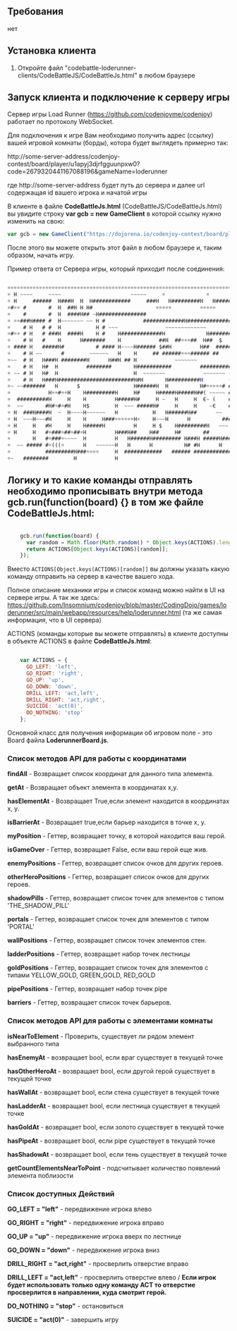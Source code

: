 ## Требования 
нет

## Установка клиента

1. Откройте файл "codebattle-loderunner-clients/CodeBattleJS/CodeBattleJs.html" в любом браузере
## Запуск клиента и подключение к серверу игры

Сервер игры Load Runner (https://github.com/codenjoyme/codenjoy) работает по протоколу WebSocket.

Для подключения к игре Вам необходимо получить адрес (ссылку) вашей игровой комнаты (борды), котора будет выглядеть примерно так: 

http://some-server-address/codenjoy-contest/board/player/u1apyj3djrfgguunpxw0?code=2679320441167088196&gameName=loderunner 

где http://some-server-address будет путь до сервера и далее url содержащая id вашего игрока и начатой игры

В клиенте в файле **CodeBattleJs.html** (CodeBattleJS/CodeBattleJs.html) вы увидите строку **var gcb = new GameClient** в которой ссылку нужно изменить на свою: 

```javascript
var gcb = new GameClient("https://dojorena.io/codenjoy-contest/board/player/dojorena195?code=4709782870748562346")
```

После этого вы можете открыть этот файл в любом браузере и, таким образом, начать игру.


Пример ответа от Сервера игры, который приходит после соединения:

```javascript

☼☼☼☼☼☼☼☼☼☼☼☼☼☼☼☼☼☼☼☼☼☼☼☼☼☼☼☼☼☼☼☼☼☼☼☼☼☼☼☼☼☼☼☼☼☼☼☼☼☼☼☼☼☼☼☼☼☼☼☼☼☼☼☼☼☼☼☼☼☼☼☼☼☼☼☼☼☼☼☼☼☼
☼ H ~~~~     ~~~~                      ~~~~~     ☼             ☼                 ☼
☼ H     ######  H###H  H  H############     ###H   H#########H   H#########H#####☼
☼#☼☼ #       #  H  ##H H H#                    ☼☼☼☼☼         ☼☼☼☼☼         H     ☼
☼    #       #  H  ####H## ~H###############                               H     ☼
☼ ☼☼###H#### #  H~~~~~~~ ~~ H #            #############H##################H~~~~~☼
☼    # H   # #  H           H # ~~~               ~~~~~~~~~~~~~            H #  H☼
☼#☼☼ # H   # ###H  ####H    H #    H#############H             H###########H #  H☼
☼    # H   #    H      H#######    H            ##H  ##☼☼☼##  H##  $       H #  H☼
☼ #### H   #####H#          # #### H~~~~H###### $##H         H##  #####H   H #  H☼
☼    # H ~~      #        ~~~~~~   H    H     ## ######☼☼☼###### ##    #######  H☼
☼~~  # H   H###H ########H      H##H ## H            ~~~~~~~           #   #    H☼
☼    # H   H#  H         ########       H###########         ###########~~~~~~~~H☼
☼ ~~ # H   H#  H                        H  ~~~~~~~            ~~~~~~~ (#    H    ☼
☼    # H   H###H########################H#H       H##########H        (#    H    ☼
☼~ ~~#######   H      $                 H######H  H          H#☼☼☼☼☼# ##### H ###☼
☼            H☼☼#☼☼H    H#########H     H#     H#####H#####H##( ~~~~~ #     H #$ ☼
☼  ##########H     H    H         H#####H#     H ~   H     H  Є~ (    #H#   H #H ☼
☼  ~~       #H#☼#☼#H    H$        H  ~~~ #####H#     H     H    ~Є    #H##### #H ☼
☼ H  ###H####H  ~  H~~~~H~~~~~~   H           H   H######H##      ~~   H      #H ☼
☼ H  ~~~H~~~#H     H    H     H###☼☼☼☼☼☼H☼    H~~~H      H          ######H## #H ☼
☼ H     H   #H     H    H#####H         H     H $    H#########H   ~~~ #  H    H ☼
☼ H     H   #☼###☼##☼##☼H         H###H##    H##     H#       ##          H H####☼
☼       H   #☼###☼~~~~  H         H   H######H######### H###H #####H####### H~~~ ☼
☼  ~~ ##### #☼(((☼      H   ~~~~~~H   H      H          H# #H      H        H    ☼
☼           #########H###☼☼☼☼     H  ############   ###### ###############~~H  ☼☼☼
☼~   ########        H            H                                         H    ☼

```


## Логику и то какие команды отправлять необходимо прописывать внутри метода **gcb.run(function(board) {}** в том же файле **CodeBattleJs.html**:

```javascript

    gcb.run(function(board) {
      var random = Math.floor(Math.random() * Object.keys(ACTIONS).length);
      return ACTIONS[Object.keys(ACTIONS)[random]];
    });

```
Вместо `ACTIONS[Object.keys(ACTIONS)[random]]` вы должны указать какую команду отправить на сервер в качестве вашего хода.

Полное описание механики игры и список команд можно найти в UI на сервере игры. А так же здесь: https://github.com/Insomnium/codenjoy/blob/master/CodingDojo/games/loderunner/src/main/webapp/resources/help/loderunner.html (та же самая информация, что в UI сервера)

ACTIONS (команды которые вы можете отправлять) в клиенте доступны в объекте ACTIONS в файле **CodeBattleJs.html**:

```javascript

    var ACTIONS = {
      GO_LEFT: 'left',
      GO_RIGHT: 'right',
      GO_UP: 'up',
      GO_DOWN: 'down',
      DRILL_LEFT: 'act,left',
      DRILL_RIGHT: 'act,right',
      SUICIDE: 'act(0)',
      DO_NOTHING: 'stop'
    };

```

Основной класс для получения информации об игровом поле - это Board файла **LoderunnerBoard.js**. 

### Список методов API для работы с координатами

**findAll** - Возвращает список координат для данного типа элемента.

**getAt** - Возвращает объект элемента в координатах x,y.

**hasElementAt** - Возвращает True,если элемент находится в координатах x, y.

**isBarrierAt** - Возвращает true,если барьер находится в точке x, y.

**myPosition** - Геттер, возвращает точку, в которой находится ваш герой.

**isGameOver** - Геттер, возвращает False, если ваш герой еще жив.

**enemyPositions** - Геттер, возвращает список очков для других героев.

**otherHeroPositions** - Геттер, возвращает список очков для других героев.

**shadowPills** - Геттер, возвращает список точек для элементов с типом 'THE_SHADOW_PILL'

**portals** - Геттер, возвращает список точек для элементов с типом 'PORTAL'

**wallPositions** - Геттер, возвращает список точек элементов стен.

**ladderPositions** - Геттер, возвращает набор точек лестницы

**goldPositions** - Геттер, возвращает список точек для элементов с типами YELLOW_GOLD, GREEN_GOLD, RED_GOLD

**pipePositions** - Геттер, возвращает набор точек pipe

**barriers** - Геттер, возвращает список точек барьеров.


### Список методов API для работы с элементами комнаты

**isNearToElement** - Проверить, существует ли рядом элемент выбранного типа

**hasEnemyAt** - возвращает bool, если враг существует в текущей точке

**hasOtherHeroAt** - возвращает bool, если другой герой существует в текущей точке

**hasWallAt** - возвращает bool, если стена существует в текущей точке

**hasLadderAt** - возвращает bool, если лестница существует в текущей точке

**hasGoldAt** - возвращает bool, если золото существует в текущей точке

**hasPipeAt** - возвращает bool, если pipe существует в текущей точке

**hasShadowAt** - возвращает bool, если тень существует в текущей точке

**getCountElementsNearToPoint** - подсчитывает количество появлений элемента поблизости


### Список доступных Действий

**GO_LEFT = "left"** - передвижение игрока влево

**GO_RIGHT = "right"** - передвижение игрока вправо

**GO_UP = "up"** - передвижение игрока вверх по лестнице

**GO_DOWN = "down"** - передвижение игрока вниз

**DRILL_RIGHT = "act,right"** - просверлить отверстие вправо

**DRILL_LEFT = "act,left"** - просверлить отверстие влево /
**Если игрок будет использовать только одну команду ACT то отверстие просверлится в направлении, куда смотрит герой.** 

**DO_NOTHING = "stop"** - остановиться

**SUICIDE = "act(0)"** - завершить игру
